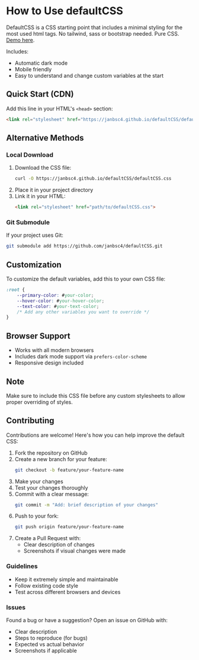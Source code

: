 # How to Use defaultCSS

DefaultCSS is a CSS starting point that includes a minimal styling for the most used html tags.
No tailwind, sass or bootstrap needed. Pure CSS.
[Demo here](https://janbsc4.github.io/defaultCSS/).

Includes:
- Automatic dark mode
- Mobile friendly
- Easy to understand and change custom variables at the start

## Quick Start (CDN)
Add this line in your HTML's `<head>` section:
```html
<link rel="stylesheet" href="https://janbsc4.github.io/defaultCSS/defaultCSS.css">
```

## Alternative Methods

### Local Download
1. Download the CSS file:
   ```bash
   curl -O https://janbsc4.github.io/defaultCSS/defaultCSS.css
   ```
2. Place it in your project directory
3. Link it in your HTML:
   ```html
   <link rel="stylesheet" href="path/to/defaultCSS.css">
   ```

### Git Submodule
If your project uses Git:
```bash
git submodule add https://github.com/janbsc4/defaultCSS.git
```

## Customization
To customize the default variables, add this to your own CSS file:
```css
:root {
    --primary-color: #your-color;
    --hover-color: #your-hover-color;
    --text-color: #your-text-color;
    /* Add any other variables you want to override */
}
```

## Browser Support
- Works with all modern browsers
- Includes dark mode support via `prefers-color-scheme`
- Responsive design included

## Note
Make sure to include this CSS file before any custom stylesheets to allow proper overriding of styles.

## Contributing
Contributions are welcome! Here's how you can help improve the default CSS:

1. Fork the repository on GitHub
2. Create a new branch for your feature:
   ```bash
   git checkout -b feature/your-feature-name
   ```
3. Make your changes
4. Test your changes thoroughly
5. Commit with a clear message:
   ```bash
   git commit -m "Add: brief description of your changes"
   ```
6. Push to your fork:
   ```bash
   git push origin feature/your-feature-name
   ```
7. Create a Pull Request with:
   - Clear description of changes
   - Screenshots if visual changes were made

### Guidelines
- Keep it extremely simple and maintainable
- Follow existing code style
- Test across different browsers and devices

### Issues
Found a bug or have a suggestion? Open an issue on GitHub with:
- Clear description
- Steps to reproduce (for bugs)
- Expected vs actual behavior
- Screenshots if applicable
